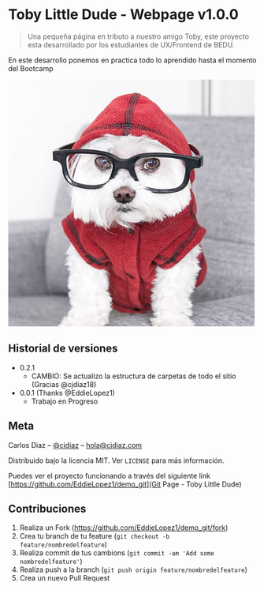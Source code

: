 # Toby Little Dude - Webpage v1.0.0

> Una pequeña página en tributo a nuestro amigo Toby, este proyecto esta desarrollado por los estudiantes de UX/Frontend de BEDU.

En este desarrollo ponemos en practica todo lo aprendido hasta el momento del Bootcamp

![](profile.jpg)

## Historial de versiones

- 0.2.1
  - CAMBIO: Se actualizo la estructura de carpetas de todo el sitio (Gracias @cjdiaz18)
- 0.0.1 (Thanks @EddieLopez1)
  - Trabajo en Progreso

## Meta

Carlos Diaz – [@cjdiaz](https://twitter.com/cjdiaz) – hola@cjdiaz.com

Distribuido bajo la licencia MIT. Ver `LICENSE` para más información.

Puedes ver el proyecto funcionando a través del siguiente link [https://github.com/EddieLopez1/demo_git](Git Page - Toby Little Dude)

## Contribuciones

1. Realiza un Fork (<https://github.com/EddieLopez1/demo_git/fork>)
2. Crea tu branch de tu feature (`git checkout -b feature/nombredelfeature`)
3. Realiza commit de tus cambions (`git commit -am 'Add some nombredelfeature'`)
4. Realiza push a la branch (`git push origin feature/nombredelfeature`)
5. Crea un nuevo Pull Request
